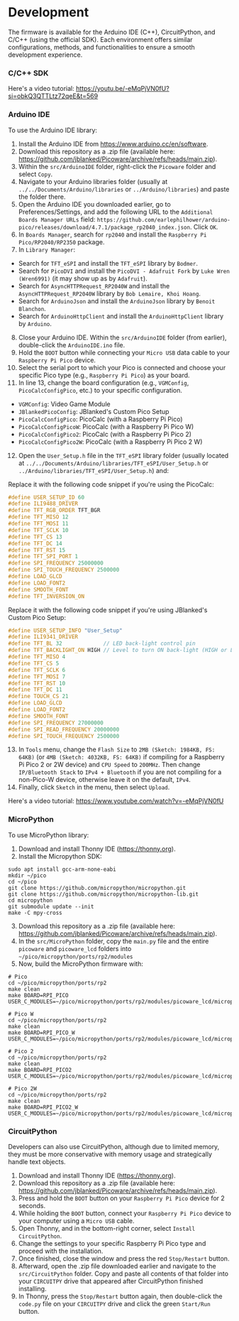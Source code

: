 # Development

The firmware is available for the Arduino IDE (C++), CircuitPython, and C/C++ (using the official SDK). Each environment offers similar configurations, methods, and functionalities to ensure a smooth development experience.

### C/C++ SDK

Here's a video tutorial: https://youtu.be/-eMqPjVN0fU?si=obkQ3QTTLtz72qeE&t=569

### Arduino IDE

To use the Arduino IDE library:
1. Install the Arduino IDE from https://www.arduino.cc/en/software.
2. Download this repository as a .zip file (available here: https://github.com/jblanked/Picoware/archive/refs/heads/main.zip).
3. Within the `src/ArduinoIDE` folder, right-click the `Picoware` folder and select `Copy`.
4. Navigate to your Arduino libraries folder (usually at `../../Documents/Arduino/libraries` or `../Arduino/libraries`) and paste the folder there.
5. Open the Arduino IDE you downloaded earlier, go to Preferences/Settings, and add the following URL to the `Additional Boards Manager URLs` field: `https://github.com/earlephilhower/arduino-pico/releases/download/4.7.1/package_rp2040_index.json`. Click `OK`.
6. In `Boards Manager`, search for `rp2040` and install the `Raspberry Pi Pico/RP2040/RP2350` package.
7. In `Library Manager`:
- Search for `TFT_eSPI` and install the `TFT_eSPI` library by `Bodmer`.
- Search for `PicoDVI` and install the `PicoDVI - Adafruit Fork` by `Luke Wren (Wren6991)` (it may show up as by `Adafruit`). 
- Search for `AsyncHTTPRequest_RP2040W` and install the `AsyncHTTPRequest_RP2040W` library by `Bob Lemaire, Khoi Hoang`.
- Search for `ArduinoJson` and install the `ArduinoJson` library by `Benoit Blanchon`.
- Search for `ArduinoHttpClient` and install the `ArduinoHttpClient` library by `Arduino`.
8. Close your Arduino IDE. Within the `src/ArduinoIDE` folder (from earlier), double-click the `ArduinoIDE.ino` file.
9. Hold the `BOOT` button while connecting your `Micro USB` data cable to your `Raspberry Pi Pico` device.
10. Select the serial port to which your Pico is connected and choose your specific Pico type (e.g., `Raspberry Pi Pico`) as your board.
11. In line 13, change the board configuration (e.g., `VGMConfig`, `PicoCalcConfigPico`, etc.) to your specific configuration.
- `VGMConfig`: Video Game Module
- `JBlankedPicoConfig`: JBlanked's Custom Pico Setup
- `PicoCalcConfigPico`: PicoCalc (with a Raspberry Pi Pico)
- `PicoCalcConfigPicoW`: PicoCalc (with a Raspberry Pi Pico W)
- `PicoCalcConfigPico2`: PicoCalc (with a Raspberry Pi Pico 2)
- `PicoCalcConfigPico2W`: PicoCalc (with a Raspberry Pi Pico 2 W)

12. Open the `User_Setup.h` file in the `TFT_eSPI` library folder (usually located at `../../Documents/Arduino/libraries/TFT_eSPI/User_Setup.h` or `../Arduino/libraries/TFT_eSPI/User_Setup.h`) and:

Replace it with the following code snippet if you're using the PicoCalc:
```cpp
#define USER_SETUP_ID 60
#define ILI9488_DRIVER
#define TFT_RGB_ORDER TFT_BGR
#define TFT_MISO 12
#define TFT_MOSI 11
#define TFT_SCLK 10
#define TFT_CS 13
#define TFT_DC 14
#define TFT_RST 15
#define TFT_SPI_PORT 1
#define SPI_FREQUENCY 25000000
#define SPI_TOUCH_FREQUENCY 2500000
#define LOAD_GLCD
#define LOAD_FONT2
#define SMOOTH_FONT
#define TFT_INVERSION_ON
```

Replace it with the following code snippet if you're using JBlanked's Custom Pico Setup:
```cpp
#define USER_SETUP_INFO "User_Setup"
#define ILI9341_DRIVER
#define TFT_BL 32             // LED back-light control pin
#define TFT_BACKLIGHT_ON HIGH // Level to turn ON back-light (HIGH or LOW)
#define TFT_MISO 4
#define TFT_CS 5 
#define TFT_SCLK 6
#define TFT_MOSI 7
#define TFT_RST 10 
#define TFT_DC 11  
#define TOUCH_CS 21 
#define LOAD_GLCD
#define LOAD_FONT2
#define SMOOTH_FONT
#define SPI_FREQUENCY 27000000
#define SPI_READ_FREQUENCY 20000000
#define SPI_TOUCH_FREQUENCY 2500000
```

13. In `Tools` menu, change the `Flash Size` to `2MB (Sketch: 1984KB, FS: 64KB)` (or `4MB (Sketch: 4032KB, FS: 64KB)` if compiling for a Raspberry Pi Pico 2 or 2W device) and `CPU Speed` to `200MHz`. Then change `IP/Bluetooth Stack` to `IPv4 + Bluetooth` if you are not compiling for a non-Pico-W device, otherwise leave it on the default, `IPv4`.
14. Finally, click `Sketch` in the menu, then select `Upload`.

Here's a video tutorial: https://www.youtube.com/watch?v=-eMqPjVN0fU

### MicroPython

To use MicroPython library:
1. Download and install Thonny IDE (https://thonny.org).
2. Install the Micropython SDK:
```
sudo apt install gcc-arm-none-eabi
mkdir ~/pico
cd ~/pico
git clone https://github.com/micropython/micropython.git
git clone https://github.com/micropython/micropython-lib.git
cd micropython
git submodule update --init
make -C mpy-cross
```
3. Download this repository as a .zip file (available here: https://github.com/jblanked/Picoware/archive/refs/heads/main.zip).
4. In the `src/MicroPython` folder, copy the `main.py` file and the entire `picoware` and `picoware_lcd` folders into `~/pico/micropython/ports/rp2/modules`
5. Now, build the MicroPython firmware with:
```
# Pico
cd ~/pico/micropython/ports/rp2
make clean
make BOARD=RPI_PICO USER_C_MODULES=~/pico/micropython/ports/rp2/modules/picoware_lcd/micropython.cmake

# Pico W
cd ~/pico/micropython/ports/rp2
make clean
make BOARD=RPI_PICO_W USER_C_MODULES=~/pico/micropython/ports/rp2/modules/picoware_lcd/micropython.cmake

# Pico 2
cd ~/pico/micropython/ports/rp2
make clean
make BOARD=RPI_PICO2 USER_C_MODULES=~/pico/micropython/ports/rp2/modules/picoware_lcd/micropython.cmake

# Pico 2W
cd ~/pico/micropython/ports/rp2
make clean
make BOARD=RPI_PICO2_W USER_C_MODULES=~/pico/micropython/ports/rp2/modules/picoware_lcd/micropython.cmake
```

### CircuitPython

Developers can also use CircuitPython, although due to limited memory, they must be more conservative with memory usage and strategically handle text objects.

1. Download and install Thonny IDE (https://thonny.org).
2. Download this repository as a .zip file (available here: https://github.com/jblanked/Picoware/archive/refs/heads/main.zip).
3. Press and hold the `BOOT` button on your `Raspberry Pi Pico` device for 2 seconds.
4. While holding the `BOOT` button, connect your `Raspberry Pi Pico` device to your computer using a `Micro USB` cable.
5. Open Thonny, and in the bottom-right corner, select `Install CircuitPython`.
6. Change the settings to your specific Raspberry Pi Pico type and proceed with the installation.
7. Once finished, close the window and press the red `Stop/Restart` button.
8. Afterward, open the .zip file downloaded earlier and navigate to the `src/CircuitPython` folder. Copy and paste all contents of that folder into your `CIRCUITPY` drive that appeared after CircuitPython finished installing.
9. In Thonny, press the `Stop/Restart` button again, then double-click the `code.py` file on your `CIRCUITPY` drive and click the green `Start/Run` button.
